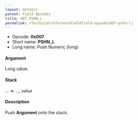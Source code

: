 ```yaml
---
layout: default
parent: Field Opcodes
title: 007_PSHN_L
permalink: /technicalreferencefieldfield-opcodes007-pshn-l/
---
```


-   Opcode: **0x007**
-   Short name: **PSHN\_L**
-   Long name: Push Numeric (long)

#### Argument

Long value.

#### Stack

... =&gt; ..., *value*

#### Description

Push **Argument** onto the stack.
